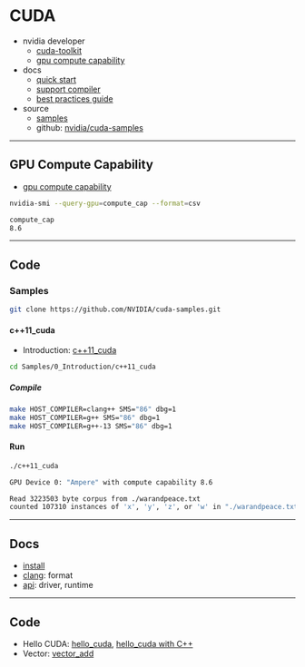 # CUDA

- nvidia developer
  - [cuda-toolkit](https://developer.nvidia.com/cuda-toolkit)
  - [gpu compute capability](https://developer.nvidia.com/cuda-gpus)
- docs
  - [quick start](https://docs.nvidia.com/cuda/cuda-quick-start-guide/index.html)
  - [support compiler](https://docs.nvidia.com/cuda/cuda-installation-guide-linux/#host-compiler-support-policy)
  - [best practices guide](https://docs.nvidia.com/cuda/cuda-c-best-practices-guide/)
- source
  - [samples](https://developer.nvidia.com/cuda-code-samples)
  - github: [nvidia/cuda-samples](https://github.com/nvidia/cuda-samples)

---

## GPU Compute Capability

- [gpu compute capability](https://developer.nvidia.com/cuda-gpus)

```bash
nvidia-smi --query-gpu=compute_cap --format=csv

compute_cap
8.6
```

---

## Code

### Samples

```bash
git clone https://github.com/NVIDIA/cuda-samples.git
```

#### c++11_cuda

- Introduction: [c++11_cuda](https://github.com/NVIDIA/cuda-samples/tree/master/Samples/0_Introduction/c++11_cuda)

```bash
cd Samples/0_Introduction/c++11_cuda
```

##### Compile

```bash
make HOST_COMPILER=clang++ SMS="86" dbg=1
make HOST_COMPILER=g++ SMS="86" dbg=1
make HOST_COMPILER=g++-13 SMS="86" dbg=1
```

#### Run

```bash
./c++11_cuda

GPU Device 0: "Ampere" with compute capability 8.6

Read 3223503 byte corpus from ./warandpeace.txt
counted 107310 instances of 'x', 'y', 'z', or 'w' in "./warandpeace.txt"
```

---

## Docs

- [install](docs/install.md)
- [clang](docs/clang.md): format
- [api](docs/api.md): driver, runtime

---

## Code

- Hello CUDA: [hello_cuda](src/hello_cuda/README.md), [hello_cuda with C++](src/hello_cuda_cpp/README.md)
- Vector: [vector_add](src/vector_add/README.md)


